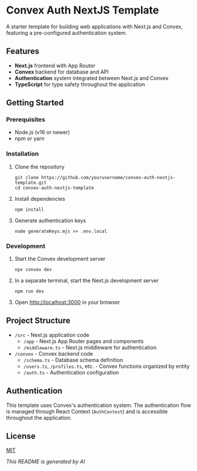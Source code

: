 # Convex Auth NextJS Template

A starter template for building web applications with Next.js and Convex, featuring a pre-configured authentication system.

## Features

- **Next.js** frontend with App Router
- **Convex** backend for database and API
- **Authentication** system integrated between Next.js and Convex
- **TypeScript** for type safety throughout the application

## Getting Started

### Prerequisites

- Node.js (v16 or newer)
- npm or yarn

### Installation

1. Clone the repository
   ```
   git clone https://github.com/yourusername/convex-auth-nextjs-template.git
   cd convex-auth-nextjs-template
   ```

2. Install dependencies
   ```
   npm install
   ```

3. Generate authentication keys
   ```
   node generateKeys.mjs >> .env.local
   ```

### Development

1. Start the Convex development server
   ```
   npx convex dev
   ```

2. In a separate terminal, start the Next.js development server
   ```
   npm run dev
   ```

3. Open [http://localhost:3000](http://localhost:3000) in your browser

## Project Structure

- `/src` - Next.js application code
  - `/app` - Next.js App Router pages and components
  - `/middleware.ts` - Next.js middleware for authentication
- `/convex` - Convex backend code
  - `/schema.ts` - Database schema definition
  - `/users.ts`, `/profiles.ts`, etc. - Convex functions organized by entity
  - `/auth.ts` - Authentication configuration

## Authentication

This template uses Convex's authentication system. The authentication flow is managed through React Context (`AuthContext`) and is accessible throughout the application.

## License

[MIT](LICENSE)


*This README is generated by AI*